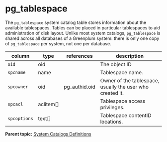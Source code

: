 # pg_tablespace 

The `pg_tablespace` system catalog table stores information about the available tablespaces. Tables can be placed in particular tablespaces to aid administration of disk layout. Unlike most system catalogs, `pg_tablespace` is shared across all databases of a Greenplum system: there is only one copy of `pg_tablespace` per system, not one per database.

|column|type|references|description|
|------|----|----------|-----------|
|`oid`|oid| |The object ID|
|`spcname`|name| |Tablespace name.|
|`spcowner`|oid|pg\_authid.oid|Owner of the tablespace, usually the user who created it.|
|`spcacl`|aclitem\[\]| |Tablespace access privileges.|
|`spcoptions`|text\[\]| |Tablespace contentID locations.|

**Parent topic:** [System Catalogs Definitions](../system_catalogs/catalog_ref-html.html)

